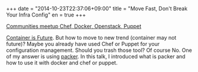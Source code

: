 +++
date = "2014-10-23T22:37:06+09:00"
title = "Move Fast, Don't Break Your Infra Config"
en = true
+++

<script async class="speakerdeck-embed" data-id="d41b1da03cb60132416d66b4fd40d322" data-ratio="1.77777777777778" src="http://speakerdeck.com/assets/embed.js"></script>
[Communities meetup Chef, Docker, Openstack, Puppet](http://eventregist.com/e/ChefDockerOpenStack)

[Container is Future](http://www.slideshare.net/MichaelDucy/the-future-of-everything-37344357). But how to move to new trend (container may not future)? Maybe you already have used Chef or Puppet for your configuration management. Should you trash those tool? Of course No. One of my answer is using [packer](https://www.packer.io/). In this talk, I introduced what is packer and how to use it with docker and chef or puppet.

